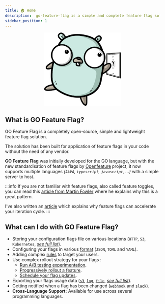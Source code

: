 ```yaml
---
title: 🏠 Home
description:  go-feature-flag is a simple and complete feature flag solution, without any complex backend system to install. You need only a file as your backend.
sidebar_position: 1
---
```


<p align="center">
  <img width="250" height="238" src="/img/logo/logo.png" alt="go-feature-flag logo" />
</p>

## What is GO Feature Flag?
GO Feature Flag is a completely open-source, simple and lightweight feature flag solution.

The solution has been built for application of feature flags in your code without the need of any vendor.

**GO Feature Flag** was initially developed for the GO language, but with the new standardisation of feature flags by [Openfeature](https://openfeature.dev/) project, it now supports multiple languages _(`JAVA`, `typescript`, `javascript`, ...)_ with a simple server to host.

:::info
If you are not familiar with feature flags, also called feature toggles, you can read this [article from Martin Fowler](https://www.martinfowler.com/articles/feature-toggles.html)
where he explains why this is a great pattern.

I've also written an [article](https://medium.com/better-programming/feature-flags-and-how-to-iterate-quickly-7e3371b9986) which explains why feature flags can accelerate your iteration cycle.
:::

## What can I do with GO Feature Flag?

- Storing your configuration flags file on various locations (`HTTP`, `S3`, `Kubernetes`, [_see full list_](configure_flag/store_your_flags.mdx)).
- Configuring your flags in various [format](configure_flag/create-flags) (`JSON`, `TOML` and `YAML`).
- Adding complex [rules](configure_flag/create-flags#rule-format) to target your users.
- Use complex rollout strategy for your flags :
    - [Run A/B testing experimentation](configure_flag/rollout-strategies/experimentation).
    - [Progressively rollout a feature](configure_flag/rollout-strategies/progressive).
    - [Schedule your flag updates](configure_flag/rollout-strategies/scheduled).
- Exporting your flags usage data ([`s3`](go_module/data_collection/s3.md), [`log`](go_module/data_collection/log.md), [`file`](go_module/data_collection/file.md), [_see full list_](configure_flag/export_flags_usage.mdx)).
- Getting notified when a flag has been changed ([`webhook`](go_module/notifier/webhook.md) and [`slack`](go_module/notifier/slack.md)).
- **Cross-Language Support:** Available for use across several programming languages.
